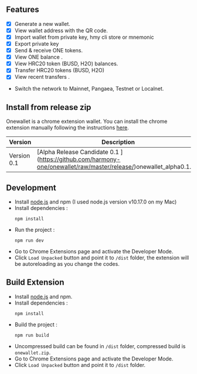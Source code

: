 
## Features
- [x] Generate a new wallet.
- [x] View wallet address with the QR code.
- [x] Import wallet from private key, hmy cli store or mnemonic
- [x] Export private key  
- [x] Send & receive ONE tokens.
- [x] View ONE balance .
- [x] View HRC20 token (BUSD, H2O) balances.
- [x] Transfer HRC20 tokens (BUSD, H2O)
- [x] View recent transfers .

* Switch the network to Mainnet, Pangaea, Testnet or Localnet.

## Install from release zip

Onewallet is a chrome extension wallet. You can install the chrome extension manually following the instructions [here](https://www.cnet.com/how-to/how-to-install-chrome-extensions-manually/). 

| Version | Description |
| --- | --- |
| Version 0.1 | [Alpha Release Candidate 0.1 ] (https://github.com/harmony-one/onewallet/raw/master/release/)onewallet_alpha0.1.zip |
 

## Development 

* Install [node.js](https://nodejs.org/) and npm (I used node.js version v10.17.0 on my Mac)
* Install dependencies :
  ```
  npm install
  ```
* Run the project :
  ```
  npm run dev
  ```
* Go to Chrome Extensions page and activate the Developer Mode.
* Click `Load Unpacked` button and point it to `/dist` folder, the extension will be autoreloading as you change the codes.


 
## Build Extension

* Install [node.js](https://nodejs.org/) and npm. 
* Install dependencies :
  ```
  npm install
  ```
* Build the project :
  ```
  npm run build
  ```
* Uncompressed build can be found in `/dist` folder, compressed build is `onewallet.zip`.
* Go to Chrome Extensions page and activate the Developer Mode.
* Click `Load Unpacked` button and point it to `/dist` folder.


